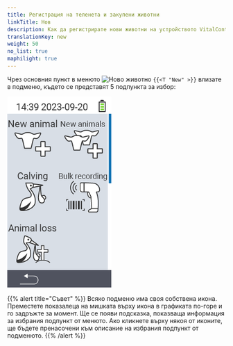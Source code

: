 ```yaml
---
title: Регистрация на теленета и закупени животни
linkTitle: Нов
description: Как да регистрирате нови животни на устройството VitalControl.
translationKey: new
weight: 50
no_list: true
maphilight: true
---
```

Чрез основния пункт в менюто <img src="/icons/main/new-animal.svg" width="35" align="bottom" alt="Ново животно" /> `{{<T "New" >}}` влизате в подменю, където се представят 5 подпункта за избор:

<img src="images/neuen.png" alt="VitalControl Нов" title="Нов" usemap="#workmap" class="maphilight" />

<map name="workmap">
  <area shape="rect" coords="3,40,116,160" alt="Ново животно" title="Как да регистрирате ново животно с устройството VitalControl&#10;Клик с мишката: отворете документацията" href="/bg/docs/new/animal/">
  <area shape="rect" coords="3,160,116,280" alt="Телене" title="Как да регистрирате ново телене с устройството VitalControl&#10;Клик с мишката: отворете документацията" href="/bg/docs/new/calving/">
  <area shape="rect" coords="3,280,116,399" alt="Загуба на животно" title="Как да регистрирате загубата на животно с устройството VitalControl&#10;Клик с мишката: отворете документацията" href="/bg/docs/new/animal-loss/">

  <area shape="rect" coords="116,40,230,160" alt="Нови животни" title="Как да създадете няколко нови животни на устройството VitalControl с едно единствено действие&#10;Клик с мишката: отворете документацията" href="/bg/docs/new/animals/">
  <area shape="rect" coords="116,160,230,280" alt="Групово регистриране" title="Използвайте скенер за баркодове за регистрация на различни животни&#10;Клик с мишката: отворете документацията" href="/bg/docs/new/bulk-recording/">

  <area shape="rect" coords="1,401,100,439" alt="Назад" title="Връщане назад с едно ниво&#10;Клик с мишката: към документацията" href="/bg/docs/menu/mainmenu/">
</map>

{{% alert title="Съвет" %}}
Всяко подменю има своя собствена икона. Преместете показалеца на мишката върху икона в графиката по-горе и го задръжте за момент. Ще се появи подсказка, показваща информация за избрания подпункт от менюто. Ако кликнете върху някоя от иконите, ще бъдете пренасочени към описание на избрания подпункт от подменюто.
{{% /alert %}}
